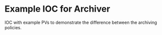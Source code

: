 # Example IOC for Archiver

IOC with example PVs to demonstrate the difference between the archiving policies.